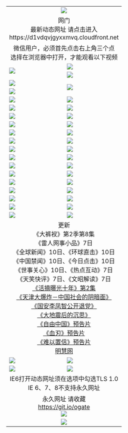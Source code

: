 ﻿<table>
  <tr></tr>
  <tr><td colspan=2 align=center><img src="https://cloud.githubusercontent.com/assets/11880933/13434984/f430fae2-e012-11e5-814f-c2df1e82b247.jpg" /></td></tr>
  <tr><td colspan=2 align=center>网门<br>最新动态网址 请点击进入
<br>https://d1vdqvjgyxxmvq.cloudfront.net
    </td>
  </tr>
  <tr>
    <td colspan=2 align=center>微信用户，必须首先点击右上角三个点<br>选择在浏览器中打开，才能观看以下视频</td>
  </tr>
  <tr>
    <td rowspan=2><a href="https://d1vdqvjgyxxmvq.cloudfront.net/ogUP.aspx?name=11DKC.mp4&count=T:2,2:8,1:16&from=github" target="_blank"><img src="https://d1vdqvjgyxxmvq.cloudfront.net/Up/11DKC1.jpg" /></a></td> 
    <td><div><a href="https://d1vdqvjgyxxmvq.cloudfront.net/ogUP.aspx?name=LRWS.mp4&count=7B:9,6B:44,5A:10,5B:35,4A:14,4B:19,3A:10,3B:26,2A:16,2B:21,1A:23,1B:29&current=7B:9" target="_blank"><img src="https://d1vdqvjgyxxmvq.cloudfront.net/Up/LRWS.jpg" /></a></td>
   </tr>
  <tr>
    <td><a href="https://d1vdqvjgyxxmvq.cloudfront.net/ogNiceVedio.aspx" target="_blank"><img src="https://d1vdqvjgyxxmvq.cloudfront.net/Up/TGKDY.jpg" /></a></td>
  </tr>
  <tr>
    <td><a href="https://d1vdqvjgyxxmvq.cloudfront.net/ogUP.aspx?name=JQR.mp4&count=2" target="_blank"><img src="https://d1vdqvjgyxxmvq.cloudfront.net/Up/JQR.jpg" /></a></td>   
    <td rowspan=2><a href="https://d1vdqvjgyxxmvq.cloudfront.net/ogUP.aspx?name=JP.mp4&count=9" target="_blank"><img src="https://d1vdqvjgyxxmvq.cloudfront.net/Up/JP.jpg" /></td>
  </tr>
  <tr>
    <td><a href="https://d1vdqvjgyxxmvq.cloudfront.net/ogUP.aspx?name=WH.mp4" target="_blank"><img src="https://d1vdqvjgyxxmvq.cloudfront.net/Up/WH.jpg" /></a></td>
  </tr>
  <tr>
    <td><a href="https://d1vdqvjgyxxmvq.cloudfront.net/ogUP.aspx?name=SSZJ.mp4&count=480P:9,S:2" target="_blank"><img src="https://d1vdqvjgyxxmvq.cloudfront.net/Up/SSZJ.jpg" /></a></td>
    <td><a href="https://d1vdqvjgyxxmvq.cloudfront.net/ogUP.aspx?name=ZY.mp4&count=2015:16" target="_blank"><img src="https://d1vdqvjgyxxmvq.cloudfront.net/Up/ZY.jpg" /></a</td>
  </tr>
  <tr>
    <td><a href="https://d1vdqvjgyxxmvq.cloudfront.net/ogUP.aspx?name=XTFY.mp4&count=B:2,A:24" target="_blank"><img src="https://d1vdqvjgyxxmvq.cloudfront.net/Up/XTFY.jpg" /></a></td>
    <td><a href="https://d1vdqvjgyxxmvq.cloudfront.net/ogUP.aspx?name=1XQK.mp4&count=13" target="_blank"><img src="https://d1vdqvjgyxxmvq.cloudfront.net/Up/1XQK.jpg" /></a</td>
  </tr>
  <tr>
    <td><a href="https://d1vdqvjgyxxmvq.cloudfront.net/ogUP.aspx?name=1LYF.mp4&count=2" target="_blank"><img src="https://d1vdqvjgyxxmvq.cloudfront.net/Up/1LYF0.jpg" /></a></td>
    <td><a href="https://d1vdqvjgyxxmvq.cloudfront.net/ogUP.aspx?name=1ZGC.mp4&count=6" target="_blank"><img src="https://d1vdqvjgyxxmvq.cloudfront.net/Up/1ZGC0.jpg" /></a></td>
  </tr>
  <tr>
    <td><a href="https://d1vdqvjgyxxmvq.cloudfront.net/ogUP.aspx?name=1ZKM.mp4&count=3&current=3" target="_blank"><img src="https://d1vdqvjgyxxmvq.cloudfront.net/Up/1ZKM0.jpg" /></a></td>  
    <td><a href="https://d1vdqvjgyxxmvq.cloudfront.net/ogUP.aspx?name=1WWY.mp4&count=6&current=6" target="_blank"><img src="https://d1vdqvjgyxxmvq.cloudfront.net/Up/1WWY0.jpg" /></a></td>
  </tr>
  <tr>
    <td><a href="https://d1vdqvjgyxxmvq.cloudfront.net/ogUP.aspx?name=10JGY.mp4&count=3" target="_blank"><img src="https://d1vdqvjgyxxmvq.cloudfront.net/Up/10JGY0.jpg" /></a></td>
    <td><a href="https://d1vdqvjgyxxmvq.cloudfront.net/ogUP.aspx?name=10CYS.mp4&count=2" target="_blank"><img src="https://d1vdqvjgyxxmvq.cloudfront.net/Up/10CYS0.jpg" /></a></td>
  </tr>
  <tr>
    <td><a href="https://d1vdqvjgyxxmvq.cloudfront.net/ogUP.aspx?name=4SQQ.mp4&count=201603:8,201602:20,201601:21&current=201603:8" target="_blank"><img src="https://d1vdqvjgyxxmvq.cloudfront.net/Up/4SQQ0.jpg"/></a></td>
    <td><a href="https://d1vdqvjgyxxmvq.cloudfront.net/ogUP.aspx?name=4SHQ.mp4&count=201603:10,201602:27,201601:28&current=201603:10" target="_blank"><img src="https://d1vdqvjgyxxmvq.cloudfront.net/Up/4SHQ0.jpg"/></a></td>
  </tr>
  <tr>
    <td><a href="https://d1vdqvjgyxxmvq.cloudfront.net/ogUP.aspx?name=4SZG.mp4&count=201603:9,201602:21,201601:23&current=201603:9" target="_blank"><img src="https://d1vdqvjgyxxmvq.cloudfront.net/Up/4SZG0.jpg"/></a></td>
    <td><a href="https://d1vdqvjgyxxmvq.cloudfront.net/ogUP.aspx?name=4SDJ.mp4&count=201603A:9,201603B:6,201602A:24,201602B:7,201601A:48,201601B:6&current=201603A:9" target="_blank"><img src="https://d1vdqvjgyxxmvq.cloudfront.net/Up/4SDJ0.jpg"/></a></td>
  </tr>
  <tr>
    <td><a href="https://d1vdqvjgyxxmvq.cloudfront.net/ogUP.aspx?name=4SGX.mp4&count=201603:2&current=201603:2" target="_blank"><img src="https://d1vdqvjgyxxmvq.cloudfront.net/Up/4SGX0.jpg"/></a></td>
    <td><a href="https://d1vdqvjgyxxmvq.cloudfront.net/ogUP.aspx?name=4SHD.mp4&count=201603:3&current=201603:1" target="_blank"><img src="https://d1vdqvjgyxxmvq.cloudfront.net/Up/4SHD0.jpg"/></a></td>
  </tr>
  <tr>
    <td><a href="https://d1vdqvjgyxxmvq.cloudfront.net/ogUP.aspx?name=4CTX.mp4&count=201603:2,201602:3,201601:4&current=201603:2" target="_blank"><img src="https://d1vdqvjgyxxmvq.cloudfront.net/Up/4CTX0.jpg"/></a></td>
    <td><a href="https://d1vdqvjgyxxmvq.cloudfront.net/ogUP.aspx?name=4CWZ.mp4&count=201603:1,201602:4,201601:4&current=201603:1" target="_blank"><img src="https://d1vdqvjgyxxmvq.cloudfront.net/Up/4CWZ0.jpg"/></a></td>
  </tr>
  <tr>
    <td><a href="https://d1vdqvjgyxxmvq.cloudfront.net/onUP.aspx?name=https://d2t6x1lwzcff38.cloudfront.net/" target="_blank"><img src="https://d1vdqvjgyxxmvq.cloudfront.net/Up/0DTW.jpg"/></a></td>
    <td><a href="https://d1vdqvjgyxxmvq.cloudfront.net/onUP.aspx?name=https://d240ns8up8earz.cloudfront.net/acenter/" target="_blank"><img src="https://d1vdqvjgyxxmvq.cloudfront.net/Up/0TDW.jpg" /></a></td>
  </tr>
  <tr>
    <td><a href="https://d1vdqvjgyxxmvq.cloudfront.net/onUP.aspx?name=https://d4508d6vomz2p.cloudfront.net/gb/nsc413.htm" target="_blank"><img src="https://d1vdqvjgyxxmvq.cloudfront.net/Up/0DJY.jpg" /></a></td>
    <td><a href="https://d1vdqvjgyxxmvq.cloudfront.net/onUP.aspx?name=https://d3bxwq7vzudb5l.cloudfront.net/xtr/gb/prog204.html" target="_blank"><img src="https://d1vdqvjgyxxmvq.cloudfront.net/Up/0XTR.jpg" /></a></td>
  </tr>
  <tr>
    <td><a href="https://d1vdqvjgyxxmvq.cloudfront.net/onUP.aspx?name=https://d3aj00iefsmfgc.cloudfront.net/" target="_blank"><img src="https://d1vdqvjgyxxmvq.cloudfront.net/Up/0MHW.jpg" /></a></td>
    <td><a href="https://d1vdqvjgyxxmvq.cloudfront.net/onUP.aspx?name=https://d1sbg9daat0zu5.cloudfront.net/" target="_blank"><img src="https://d1vdqvjgyxxmvq.cloudfront.net/Up/0ZJW.jpg" /></a></td>
  </tr>
  <tr>
    <td><a href="https://d1vdqvjgyxxmvq.cloudfront.net/ogUP.aspx?name=0FG.zip" target="_blank"><img src="https://d1vdqvjgyxxmvq.cloudfront.net/Up/0FG.jpg" /></a></td>
    <td><a href="https://d1vdqvjgyxxmvq.cloudfront.net/ogUP.aspx?name=0FGA.apk" target="_blank"><img src="https://d1vdqvjgyxxmvq.cloudfront.net/Up/0FGA.jpg" /></a></td>
  </tr>
  <tr>
    <td><a href="https://d1vdqvjgyxxmvq.cloudfront.net/ogUP.aspx?name=0U.zip" target="_blank"><img src="https://d1vdqvjgyxxmvq.cloudfront.net/Up/0U.jpg" /></a></td>
    <td><a href="https://d1vdqvjgyxxmvq.cloudfront.net/ogUP.aspx?name=0UA.apk" target="_blank"><img src="https://d1vdqvjgyxxmvq.cloudfront.net/Up/0UA.jpg" /></a></td>
  </tr>
  <tr>
    <td><a href="https://d1vdqvjgyxxmvq.cloudfront.net/ogUP.aspx?name=0iPPOTV.zip" target="_blank"><img src="https://d1vdqvjgyxxmvq.cloudfront.net/Up/0iPPOTV.jpg" /></a></td>
    <td><a href="https://d1vdqvjgyxxmvq.cloudfront.net/ogUP.aspx?name=0iNTD.apk" target="_blank"><img src="https://d1vdqvjgyxxmvq.cloudfront.net/Up/0iNTD.jpg" /></a></td>
  </tr>
  <tr>
    <td colspan=2 align=center>更新<br>
      《大裤衩》第2季第8集<br>
      《雷人网事小品》7日<br>
      《全球新闻》10日、《环球直击》10日<br>
      《中国禁闻》10日、《今日点击》10日<br>
      《世事关心》10日、《热点互动》7日<br>
      《天笑快评》7日、《文昭解读》7日<br>
      <a href="https://d1vdqvjgyxxmvq.cloudfront.net/ogUP.aspx?name=SSZJ.mp4&count=480P:9,S:2&current=S:2" target="_blank">《活摘曝光十年》第2集</a><br>
      <a href="https://d1vdqvjgyxxmvq.cloudfront.net/ogUP.aspx?name=4TJDBZ.mp4" target="_blank">《天津大爆炸－中国社会的阴暗面》</a><br>
      <a href="https://d1vdqvjgyxxmvq.cloudfront.net/ogUP.aspx?name=4LFZ.mp4" target="_blank">《国安李凤智公开退党》</a><br>
      <a href="https://d1vdqvjgyxxmvq.cloudfront.net/ogUP.aspx?name=4DDZHDCS.mp4" target="_blank">《大地震后的沉思》</a><br>
      <a href="https://d1vdqvjgyxxmvq.cloudfront.net/ogUP.aspx?name=11ZYZG0.mp4" target="_blank">《自由中国》预告片</a><br>
      <a href="https://d1vdqvjgyxxmvq.cloudfront.net/ogUP.aspx?name=11XR.mp4" target="_blank">《血刃》预告片</a><br>
      <a href="https://d1vdqvjgyxxmvq.cloudfront.net/ogUP.aspx?name=11NYZX.mp4&count=2" target="_blank">《难以置信》预告片</a><br>
      <a href="https://d1vdqvjgyxxmvq.cloudfront.net/onUP.aspx?name=https://www.minghui.org/" target="_blank">明慧网</a></td>
    </td>
  </tr>
  <tr>
    <td><a href="https://d1vdqvjgyxxmvq.cloudfront.net/ogNice.aspx" target="_blank"><img src="https://d1vdqvjgyxxmvq.cloudfront.net/Up/0WCYY.jpg" /></a></td>
    <td><a href="https://d1vdqvjgyxxmvq.cloudfront.net/onCO.aspx?ob=600%E4%BA%8B%E7%89%A9&op=%E5%A2%9E%E5%88%A0%E6%94%B9&args=WH1~%23%E7%B1%BB%E5%9E%8B6%E6%96%B0%E9%97%BB%7c%23%E7%B1%BB%E5%9E%8B6%E8%AF%84%E8%AE%BA&mode=" target="_blank"><img src="https://d1vdqvjgyxxmvq.cloudfront.net/Up/0WZTT.jpg" /></a></td> 
  </tr>
  <tr>
    <td><a href="https://d1vdqvjgyxxmvq.cloudfront.net/ogDY.aspx" target="_blank"><img src="https://d1vdqvjgyxxmvq.cloudfront.net/Up/0FK.jpg" /></a></td>
    <td><a href="https://d1vdqvjgyxxmvq.cloudfront.net/ogST.aspx" target="_blank"><img src="https://d1vdqvjgyxxmvq.cloudfront.net/Up/0ST.jpg" /></a></td> 
  </tr>
  <tr>
    <td colspan=2 align=center>IE6打开动态网址须在选项中勾选TLS 1.0<br/>IE 6、7、8不支持永久网址<br/>
      <!--微信可扫描以下临时二维码<br/>https://bit.ly/1mBQHW8<br/><a href="https://d1vdqvjgyxxmvq.cloudfront.net/Up/0WMGDL3.png" target="_blank"><img src="https://d1vdqvjgyxxmvq.cloudfront.net/Up/0WMGD3.png"/></a><br-->
  </tr>
  <tr>
    <td colspan=2 align=center>永久网址 请收藏<br/><a href="https://git.io/ogate" target="_blank">https://git.io/ogate</a><br/><a href="https://d1vdqvjgyxxmvq.cloudfront.net/Up/0WMGDL2.png" target="_blank"><img src="https://d1vdqvjgyxxmvq.cloudfront.net/Up/0WMGD2.png"/></a></td>
  </tr>
  <tr>
    <td colspan=2 align=center><a href="https://d1vdqvjgyxxmvq.cloudfront.net/ogUP.aspx?name=0oGate.apk" target="_blank"><img src="https://d1vdqvjgyxxmvq.cloudfront.net/Up/0WMAZ.jpg" /></a></td>
  </tr>
  <!--tr>
    <td colspan=2 align=center>可能失效的动态网址
    </td>
  </tr-->
</table>
